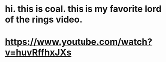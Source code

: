# hi. this is coal. this is my favorite lord of the rings video.
# https://www.youtube.com/watch?v=huvRffhxJXs
